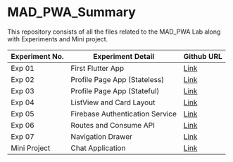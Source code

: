 # MAD_PWA_Summary


This repository consists of all the files related to the MAD_PWA Lab along with Experiments and Mini project.

| Experiment No. | Experiment Detail               | Github URL                                            |
| -------------- | ------------------------------- | ----------------------------------------------------- |
| Exp 01         | First Flutter App               | [Link](https://github.com/talhamirzaa/MAD_lab_Exp_01)      |
| Exp 02         | Profile Page App (Stateless)    | [Link](https://github.com/talhamirzaa/MAD_Exp_02)      |
| Exp 03         | Profile Page App (Stateful)     | [Link](https://github.com/talhamirzaa/MAD_Exp_03)      |
| Exp 04         | ListView and Card Layout        | [Link](https://github.com/talhamirzaa/MAD_Exp_04)      |
| Exp 05         | Firebase Authentication Service | [Link](https://github.com/talhamirzaa/MAD_Exp_05) |
| Exp 06         | Routes and Consume API          | [Link](https://github.com/talhamirzaa/MAD_Exp_06)      |
| Exp 07         | Navigation Drawer               | [Link](https://github.com/talhamirzaa/MAD_Exp_07)      |
| Mini Project   | Chat Application        | [Link](https://github.com/talhamirzaa/MAD_mini_Project)                                                    |
